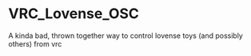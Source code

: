 # VRC_Lovense_OSC
A kinda bad, thrown together way to control lovense toys (and possibly others) from vrc
